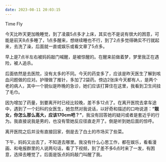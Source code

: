```yaml
---
date: 2023-08-11 20:03:15
---
```


Time Fly

今天比昨天更加晚睡觉，到了凌晨5点多才上床，其实也不是说有很大的困意，可能是前天8点多睡了，1点多醒来，想继续睡也不行，到了2点多觉得确实不行就起来，去洗了澡，后面就一直或娱乐或看文章了5点多。

早上是7点半左右被妈妈敲门喊醒，是被惊醒的。在醒来前做着梦，梦里我正在遇险，被人追杀。

后面依然是去医院，没有太多的不同。今天的药变多了，应该是昨天医生了解到咳血问题做的应对。护理做了推针，多加了2袋药。傍边2张床今天都有人，是两个老的病人，其中一个貌似是昨晚的急诊，她们应该打算住在这里，我看到卫生间挂了毛巾。

因为增加了药量，到要离开时已经比较晚，差不多12点了。在离开医院去拿车途中，遇到了一个妇科的女医生，她忽然对我说话，以好奇和描述的口吻说道：**“靓女，你怎么那么高大，应该170cm吧？”**，我没有回答她的疑问或者是套近乎的行为。我直接说我是男的，也没有管她反应径直走开了。倒是听到她后面的惊呼。

离开医院之后并没有直接回家，倒是去了白土的市场买了些菜。

下午，妈妈又出去了，不知道去哪里。我没有什么心思工作，都在娱乐，看看漫画、和电报群里的人说两句话，看了下视频，到了差不多6点时来了一发，有困意，选择去睡觉了。后面是饭点妈妈敲门叫醒了我。